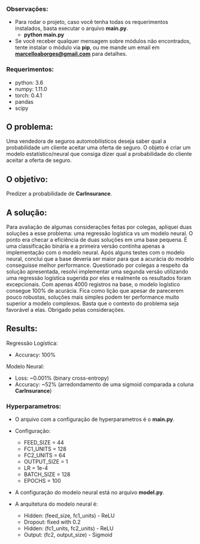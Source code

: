 ### Observações:
- Para rodar o projeto, caso você tenha todas os requerimentos instalados, basta executar o arquivo <b>main.py</b>.
    - <b>python main.py</b>
- Se você receber qualquer mensagem sobre módulos não encontrados, tente instalar o módulo via <b>pip</b>, ou me
mande um email em <b>marcelloaborges@gmail.com</b> para detalhes.


### Requerimentos:
- python: 3.6
- numpy: 1.11.0
- torch: 0.4.1
- pandas
- scipy


## O problema:
Uma vendedora de seguros automobilísticos deseja saber qual a probabilidade um cliente aceitar uma oferta de seguro.
O objeto é criar um modelo estatístico/neural que consiga dizer qual a probabilidade do cliente aceitar a oferta de
seguro.


## O objetivo:
Predizer a probabilidade de <b>CarInsurance</b>.


## A solução:
Para avaliação de algumas considerações feitas por colegas, apliquei duas soluções a esse problema: uma regressão 
logística vs um modelo neural. O ponto era checar a eficiência de duas soluções em uma base pequena.
É uma classificação binária e a primeira versão continha apenas a implementação com o modelo neural.
Após alguns testes com o modelo neural, conclui que a base deveria ser maior para que a acurácia do modelo 
conseguisse melhor performance.
Questionado por colegas a respeito da solução apresentada, resolvi implementar uma segunda versão utilizando 
uma regressão logística sugerida por eles e realmente os resultados foram excepcionais. 
Com apenas 4000 registros na base, o modelo logístico consegue 100% de acurácia.
Fica como lição que apesar de parecerem pouco robustas, soluções mais simples podem ter performance muito superior
a modelo complexos. Basta que o contexto do problema seja favorável a elas.
Obrigado pelas considerações.


## Results:
Regressão Logística:
- Accuracy: 100%

Modelo Neural:
- Loss: ~0.001% (binary cross-entropy)
- Accuracy: ~52% (arredondamento de uma sigmoid comparada a coluna <b>CarInsurance</b>)


### Hyperparametros:
- O arquivo com a configuração de hyperparametros é o <b>main.py</b>.
- Configuração:
  - FEED_SIZE = 44
  - FC1_UNITS = 128 
  - FC2_UNITS = 64 
  - OUTPUT_SIZE = 1
  - LR = 1e-4
  - BATCH_SIZE = 128
  - EPOCHS = 100


- A configuração do modelo neural está no arquivo <b>model.py</b>.
- A arquitetura do modelo neural é:
  - Hidden: (feed_size, fc1_units)   - ReLU    
  - Dropout: fixed with 0.2
  - Hidden: (fc1_units, fc2_units)   - ReLU    
  - Output: (fc2, output_size)       - Sigmoid
